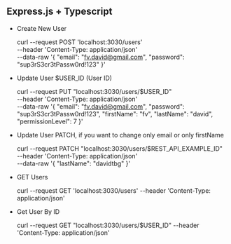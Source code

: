 ## Express.js + Typescript

* Create New User

    curl --request POST 'localhost:3030/users' \
    --header 'Content-Type: application/json' \
    --data-raw '{
        "email": "fv.david@gmail.com",
        "password": "sup3rS3cr3tPassw0rd!123"
    }'

* Update User
$USER_ID (User ID)

    curl --request PUT "localhost:3030/users/$USER_ID" \
    --header 'Content-Type: application/json' \
    --data-raw '{
        "email": "fv.david@gmail.com",
        "password": "sup3rS3cr3tPassw0rd!123",
        "firstName": "fv",
        "lastName": "david",
        "permissionLevel": 7
    }'

* Update User
PATCH, if you want to change only email or only firstName

    curl --request PATCH "localhost:3030/users/$REST_API_EXAMPLE_ID" \
    --header 'Content-Type: application/json' \
    --data-raw '{
        "lastName": "davidtbg"
    }'

* GET Users

    curl --request GET 'localhost:3030/users' --header 'Content-Type: application/json'


* Get User By ID

    curl --request GET "localhost:3030/users/$USER_ID" --header 'Content-Type: application/json'


